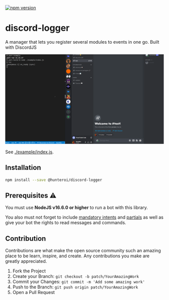 <a href="https://www.npmjs.com/package/@hunteroi/discord-logger"><img src="https://badge.fury.io/js/%40hunteroi%2Fdiscord-logger.svg" alt="npm version" height="18"></a>

# discord-logger

A manager that lets you register several modules to events in one go. Built with DiscordJS

![IMAGE](assets/example.gif)

See [./example/index.js](example/index.js).

## Installation

```sh
npm install --save @hunteroi/discord-logger
```

## Prerequisites ⚠️

You must use **NodeJS v16.6.0 or higher** to run a bot with this library.

You also must not forget to include [mandatory intents](#mandatory-intents) and [partials](#partials) as well as give your bot the rights to read messages and commands.

## Contribution

Contributions are what make the open source community such an amazing place to be learn, inspire, and create. Any contributions you make are greatly appreciated.

1. Fork the Project
2. Create your Branch: `git checkout -b patch/YourAmazingWork`
3. Commit your Changes: `git commit -m 'Add some amazing work'`
4. Push to the Branch: `git push origin patch/YourAmazingWork`
5. Open a Pull Request
